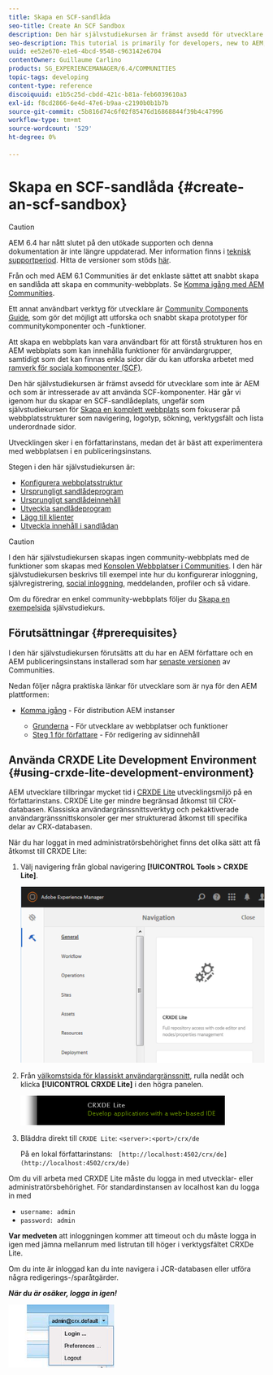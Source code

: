 ```yaml
---
title: Skapa en SCF-sandlåda
seo-title: Create An SCF Sandbox
description: Den här självstudiekursen är främst avsedd för utvecklare som inte är AEM och som är intresserade av att använda SCF-komponenter.  Här går vi igenom hur man skapar en SCF-sandlådeplats
seo-description: This tutorial is primarily for developers, new to AEM, who are interested in using SCF components.  It walks through the creation of An SCF Sandbox site
uuid: ee52e670-e1e6-4bcd-9548-c963142e6704
contentOwner: Guillaume Carlino
products: SG_EXPERIENCEMANAGER/6.4/COMMUNITIES
topic-tags: developing
content-type: reference
discoiquuid: e1b5c25d-cbdd-421c-b81a-feb6039610a3
exl-id: f8cd2866-6e4d-47e6-b9aa-c2190b0b1b7b
source-git-commit: c5b816d74c6f02f85476d16868844f39b4c47996
workflow-type: tm+mt
source-wordcount: '529'
ht-degree: 0%

---
```


# Skapa en SCF-sandlåda {#create-an-scf-sandbox}

>[!CAUTION]
>
>AEM 6.4 har nått slutet på den utökade supporten och denna dokumentation är inte längre uppdaterad. Mer information finns i [teknisk supportperiod](https://helpx.adobe.com/support/programs/eol-matrix.html). Hitta de versioner som stöds [här](https://experienceleague.adobe.com/docs/).


Från och med AEM 6.1 Communities är det enklaste sättet att snabbt skapa en sandlåda att skapa en community-webbplats. Se [Komma igång med AEM Communities](getting-started.md).

Ett annat användbart verktyg för utvecklare är [Community Components Guide](components-guide.md), som gör det möjligt att utforska och snabbt skapa prototyper för communitykomponenter och -funktioner.

Att skapa en webbplats kan vara användbart för att förstå strukturen hos en AEM webbplats som kan innehålla funktioner för användargrupper, samtidigt som det kan finnas enkla sidor där du kan utforska arbetet med [ramverk för sociala komponenter (SCF)](scf.md).

Den här självstudiekursen är främst avsedd för utvecklare som inte är AEM och som är intresserade av att använda SCF-komponenter. Här går vi igenom hur du skapar en SCF-sandlådeplats, ungefär som självstudiekursen för [Skapa en komplett webbplats](../../help/sites-developing/website.md) som fokuserar på webbplatsstrukturer som navigering, logotyp, sökning, verktygsfält och lista underordnade sidor.

Utvecklingen sker i en författarinstans, medan det är bäst att experimentera med webbplatsen i en publiceringsinstans.

Stegen i den här självstudiekursen är:

* [Konfigurera webbplatsstruktur](setup-website.md)
* [Ursprungligt sandlådeprogram](initial-app.md)
* [Ursprungligt sandlådeinnehåll](initial-content.md)
* [Utveckla sandlådeprogram](develop-app.md)
* [Lägg till klienter](add-clientlibs.md)
* [Utveckla innehåll i sandlådan](develop-content.md)

>[!CAUTION]
>
>I den här självstudiekursen skapas ingen community-webbplats med de funktioner som skapas med [Konsolen Webbplatser i Communities](sites-console.md). I den här självstudiekursen beskrivs till exempel inte hur du konfigurerar inloggning, självregistrering, [social inloggning](social-login.md), meddelanden, profiler och så vidare.
>
>Om du föredrar en enkel community-webbplats följer du [Skapa en exempelsida](create-sample-page.md) självstudiekurs.

## Förutsättningar {#prerequisites}

I den här självstudiekursen förutsätts att du har en AEM författare och en AEM publiceringsinstans installerad som har [senaste versionen](deploy-communities.md#latest-releases) av Communities.

Nedan följer några praktiska länkar för utvecklare som är nya för den AEM plattformen:

* [Komma igång](../../help/sites-deploying/deploy.md#getting-started) - För distribution AEM instanser

   * [Grunderna](../../help/sites-developing/the-basics.md) - För utvecklare av webbplatser och funktioner
   * [Steg 1 för författare](../../help/sites-authoring/first-steps.md) - För redigering av sidinnehåll

## Använda CRXDE Lite Development Environment {#using-crxde-lite-development-environment}

AEM utvecklare tillbringar mycket tid i [CRXDE Lite](../../help/sites-developing/developing-with-crxde-lite.md) utvecklingsmiljö på en författarinstans. CRXDE Lite ger mindre begränsad åtkomst till CRX-databasen. Klassiska användargränssnittsverktyg och pekaktiverade användargränssnittskonsoler ger mer strukturerad åtkomst till specifika delar av CRX-databasen.

När du har loggat in med administratörsbehörighet finns det olika sätt att få åtkomst till CRXDE Lite:

1. Välj navigering från global navigering **[!UICONTROL Tools > CRXDE Lite]**.

   ![chlimage_1-350](assets/chlimage_1-350.png)

2. Från [välkomstsida för klassiskt användargränssnitt](http://localhost:4502/welcome.html), rulla nedåt och klicka **[!UICONTROL CRXDE Lite]** i den högra panelen.

   ![chlimage_1-351](assets/chlimage_1-351.png)

3. Bläddra direkt till `CRXDE Lite`: `<server>:<port>/crx/de`

   På en lokal författarinstans: ` [http://localhost:4502/crx/de](http://localhost:4502/crx/de)`

Om du vill arbeta med CRXDE Lite måste du logga in med utvecklar- eller administratörsbehörighet. För standardinstansen av localhost kan du logga in med

* `username: admin`
* `password: admin`


**Var medveten** att inloggningen kommer att timeout och du måste logga in igen med jämna mellanrum med listrutan till höger i verktygsfältet CRXDe Lite.

Om du inte är inloggad kan du inte navigera i JCR-databasen eller utföra några redigerings-/sparåtgärder.

***När du är osäker, logga in igen!***

![chlimage_1-352](assets/chlimage_1-352.png)

